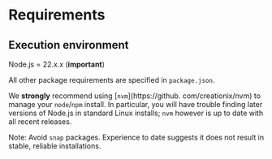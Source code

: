 # Requirements

## Execution environment

Node.js = 22.x.x (**important**)

All other package requirements are specified in `package.json`.

We **strongly** recommend using [`nvm`](https://github. com/creationix/nvm) 
to manage your `node`/`npm` install. In particular, you will have 
trouble finding later versions of Node.js in standard Linux installs;
`nvm` however is up to date with all recent releases.

Note: Avoid `snap` packages. Experience to date suggests it does not 
result in stable, reliable installations.
